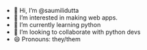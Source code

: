 - 👋 Hi, I’m @saumilidutta
- 👀 I’m interested in making web apps.
- 🌱 I’m currently learning python
- 💞️ I’m looking to collaborate with python devs
- 😄 Pronouns: they/them


<!--
- ⚡ Fun fact: I bur

saumilidutta/saumilidutta is a ✨ special ✨ repository because its `README.md` (this file) appears on your GitHub profile.
You can click the Preview link to take a look at your changes.
-->
